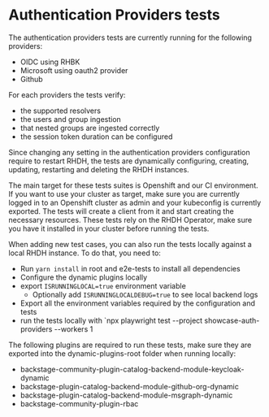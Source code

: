 # Authentication Providers tests

The authentication providers tests are currently running for the following providers:

- OIDC using RHBK
- Microsoft using oauth2 provider
- Github
<!--- - LDAP using Active Directory -->

For each providers the tests verify:

- the supported resolvers
- the users and group ingestion
- that nested groups are ingested correctly
- the session token duration can be configured

Since changing any setting in the authentication providers configuration require to restart RHDH, the tests are dynamically configuring, creating, updating, restarting and deleting the RHDH instances.

The main target for these tests suites is Openshift and our CI environment. If you want to use your cluster as target, make sure you are currently logged in to an Openshift cluster as admin and your kubeconfig is currently exported. The tests will create a client from it and start creating the necessary resources. These tests rely on the RHDH Operator, make sure you have it installed in your cluster before running the tests.

When adding new test cases, you can also run the tests locally against a local RHDH instance. To do that, you need to:

- Run `yarn install` in root and e2e-tests to install all dependencies
- Configure the dynamic plugins locally
- export `ISRUNNINGLOCAL=true` environment variable
  - Optionally add `ISRUNNINGLOCALDEBUG=true` to see local backend logs
- Export all the environment variables required by the configuration and tests
- run the tests locally with `npx playwright test --project showcase-auth-providers --workers 1

The following plugins are required to run these tests, make sure they are exported into the dynamic-plugins-root folder when running locally:

- backstage-community-plugin-catalog-backend-module-keycloak-dynamic
- backstage-plugin-catalog-backend-module-github-org-dynamic
- backstage-plugin-catalog-backend-module-msgraph-dynamic
- backstage-community-plugin-rbac
